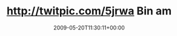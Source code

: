 ---
retweeted: false
source: <a href="http://twitter.com" rel="nofollow">Twitter Web Client</a>
entities:
  hashtags:
  - text: tdwp
    indices:
    - '97'
    - '102'
  symbols: []
  user_mentions: []
  urls: []
display_text_range:
- '0'
- '102'
favorite_count: '0'
id_str: '1858233253'
truncated: false
retweet_count: '0'
id: '1858233253'
created_at: Wed May 20 11:30:11 +0000 2009
favorited: false
full_text: "http://twitpic.com/5jrwa Bin am Hort der Glückseligkeit.\x10 Amazon Bestellung
  gerade eingetroffen. #tdwp"
lang: de
tags:
- tdwp
- pesos:twitter
date: '2009-05-20T11:30:11+00:00'
src: https://twitter.com/bascht/status/1858233253
original_url: https://twitter.com/bascht/status/1858233253
type: twitter_tweet
text: "http://twitpic.com/5jrwa Bin am Hort der Glückseligkeit.\x10 Amazon Bestellung
  gerade eingetroffen. #tdwp"
title: http://twitpic.com/5jrwa Bin am

---